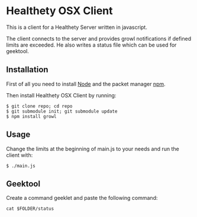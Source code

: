 # Healthety OSX Client

This is a client for a Healthety Server written in javascript.

The client connects to the server and provides growl notifications if defined limits are exceeded. He also writes a status file which can be used for geektool.

## Installation

First of all you need to install [Node](https://github.com/joyent/node/wiki/Installation) and the packet manager [npm](https://github.com/isaacs/npm#readme).

Then install Healthety OSX Client by running:

    $ git clone repo; cd repo
    $ git submodule init; git submodule update
    $ npm install growl

## Usage

Change the limits at the beginning of main.js to your needs and run the client with:

    $ ./main.js

## Geektool

Create a command geeklet and paste the following command:

    cat $FOLDER/status
